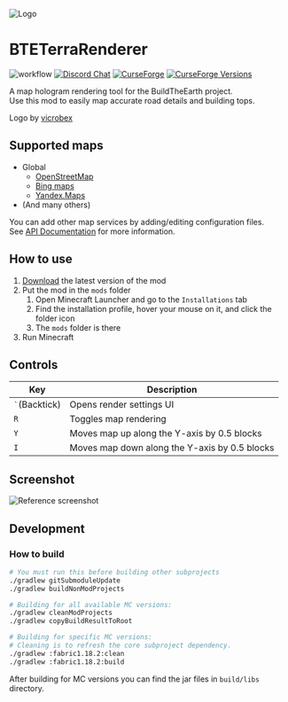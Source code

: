 ![Logo](core/src/main/resources/icon.png)
# BTETerraRenderer
![workflow](https://github.com/tf2mandeokyi/BTETerraRenderer/actions/workflows/gradle.yml/badge.svg) [![Discord Chat](https://img.shields.io/discord/804025113216548874.svg)](https://discord.gg/4gjrwWH2gS) [![CurseForge](https://cf.way2muchnoise.eu/bteterrarenderer.svg)](https://www.curseforge.com/minecraft/mc-mods/bteterrarenderer) [![CurseForge Versions](https://cf.way2muchnoise.eu/versions/bteterrarenderer.svg)](https://www.curseforge.com/minecraft/mc-mods/bteterrarenderer/files)

A map hologram rendering tool for the BuildTheEarth project.<br>
Use this mod to easily map accurate road details and building tops.

Logo by [vicrobex](https://github.com/vicrobex)


## Supported maps

* Global
  * [OpenStreetMap](http://openstreetmap.org/)
  * [Bing maps](https://www.bing.com/maps/)
  * [Yandex.Maps](https://yandex.com/maps/)
* (And many others)

You can add other map services by adding/editing configuration files.<br>
See [API Documentation](YML_CONFIG.md) for more information.

## How to use

1. [Download](https://github.com/tf2mandeokyi/BTETerraRenderer/releases) the latest version of the mod
2. Put the mod in the `mods` folder
   1. Open Minecraft Launcher and go to the `Installations` tab
   2. Find the installation profile, hover your mouse on it, and click the folder icon
   3. The `mods` folder is there
3. Run Minecraft

## Controls

| Key               | Description                                   |
|-------------------|-----------------------------------------------|
| `` ` ``(Backtick) | Opens render settings UI                      |
| `R`               | Toggles map rendering                         |
| `Y`               | Moves map up along the Y-axis by 0.5 blocks   |
| `I`               | Moves map down along the Y-axis by 0.5 blocks | 

## Screenshot

![Reference screenshot](docs/screenshot0.png "Location: Seattle, USA")

## Development

### How to build

```bash
# You must run this before building other subprojects
./gradlew gitSubmoduleUpdate
./gradlew buildNonModProjects

# Building for all available MC versions:
./gradlew cleanModProjects
./gradlew copyBuildResultToRoot

# Building for specific MC versions:
# Cleaning is to refresh the core subproject dependency.
./gradlew :fabric1.18.2:clean
./gradlew :fabric1.18.2:build
```

After building for MC versions you can find the jar files in `build/libs` directory.